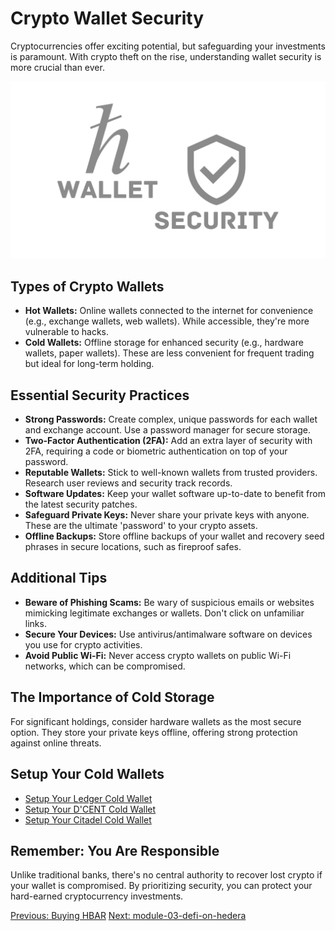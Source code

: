 # Crypto Wallet Security

Cryptocurrencies offer exciting potential, but safeguarding your investments is paramount. With crypto theft on the rise, understanding wallet security is more crucial than ever.

![WalletSecurity](./images/WalletSecurity.png)

## Types of Crypto Wallets

- **Hot Wallets:** Online wallets connected to the internet for convenience (e.g., exchange wallets, web wallets). While accessible, they're more vulnerable to hacks.
- **Cold Wallets:** Offline storage for enhanced security (e.g., hardware wallets, paper wallets). These are less convenient for frequent trading but ideal for long-term holding.

## Essential Security Practices

- **Strong Passwords:** Create complex, unique passwords for each wallet and exchange account. Use a password manager for secure storage.
- **Two-Factor Authentication (2FA):** Add an extra layer of security with 2FA, requiring a code or biometric authentication on top of your password.
- **Reputable Wallets:** Stick to well-known wallets from trusted providers. Research user reviews and security track records.
- **Software Updates:** Keep your wallet software up-to-date to benefit from the latest security patches.
- **Safeguard Private Keys:** Never share your private keys with anyone. These are the ultimate 'password' to your crypto assets.
- **Offline Backups:** Store offline backups of your wallet and recovery seed phrases in secure locations, such as fireproof safes.

## Additional Tips

- **Beware of Phishing Scams:** Be wary of suspicious emails or websites mimicking legitimate exchanges or wallets. Don't click on unfamiliar links.
- **Secure Your Devices:** Use antivirus/antimalware software on devices you use for crypto activities.
- **Avoid Public Wi-Fi:** Never access crypto wallets on public Wi-Fi networks, which can be compromised.

## The Importance of Cold Storage

For significant holdings, consider hardware wallets as the most secure option. They store your private keys offline, offering strong protection against online threats.

## Setup Your Cold Wallets

- [Setup Your Ledger Cold Wallet](https://www.hashpack.app/post/set-up-your-ledger-with-hashpack)
- [Setup Your D'CENT Cold Wallet](https://userguide.dcentwallet.com/external-service/connect-with-hashpack-wallet-extension-including-hbar-native-staking)
- [Setup Your Citadel Cold Wallet](https://docs.citadelwallet.io/getting-started/pair-with-hashpack)

## Remember: You Are Responsible

Unlike traditional banks, there's no central authority to recover lost crypto if your wallet is compromised. By prioritizing security, you can protect your hard-earned cryptocurrency investments.

[Previous: Buying HBAR](./04-buying-hbar.md) [Next: module-03-defi-on-hedera](../module-03-defi-on-hedera/README.md)
